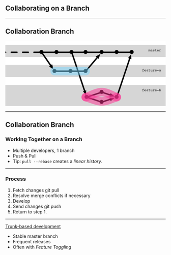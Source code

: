 ## Collaborating on a Branch

<!-- .slide: data-background-image="sections/workflow-collaboration/trunk-based.png" data-background-opacity="0.4" -->


---


## Collaboration Branch


![Rebase on Feature Branch](abb-rebase-auf-feature-branch.png)


---


## Collaboration Branch

### Working Together on a Branch

 * Multiple developers, 1 branch
 * Push & Pull 
 * Tip: `pull --rebase` creates a *linear history*.


---

### Process

1. Fetch changes
        git pull
1. Resolve merge conflicts if necessary
1. Develop
1. Send changes
       git push
1. Return to step 1.


---


[Trunk-based development](https://trunkbaseddevelopment.com/)

 * Stable master branch
 * Frequent releases
 * Often with *Feature Toggling*




